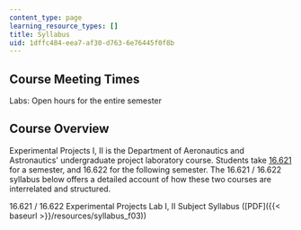 ```yaml
---
content_type: page
learning_resource_types: []
title: Syllabus
uid: 1dffc484-eea7-af30-d763-6e76445f0f8b
---
```


Course Meeting Times
--------------------

Labs: Open hours for the entire semester

Course Overview
---------------

Experimental Projects I, II is the Department of Aeronautics and Astronautics' undergraduate project laboratory course. Students take [16.621](/courses/16-621-experimental-projects-i-spring-2003) for a semester, and 16.622 for the following semester. The 16.621 / 16.622 syllabus below offers a detailed account of how these two courses are interrelated and structured.

16.621 / 16.622 Experimental Projects Lab I, II Subject Syllabus ([PDF]({{< baseurl >}}/resources/syllabus_f03))